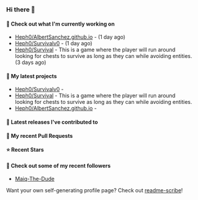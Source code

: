 ### Hi there 👋

#### 👷 Check out what I'm currently working on

- [Heph0/AlbertSanchez.github.io](https://github.com/Heph0/AlbertSanchez.github.io) -  (1 day ago)
- [Heph0/Survivalv0](https://github.com/Heph0/Survivalv0) -  (1 day ago)
- [Heph0/Survival](https://github.com/Heph0/Survival) - This is a game where the player will run around looking for chests to survive as long as they can while avoiding entities.  (3 days ago)

#### 🌱 My latest projects

- [Heph0/Survivalv0](https://github.com/Heph0/Survivalv0) - 
- [Heph0/Survival](https://github.com/Heph0/Survival) - This is a game where the player will run around looking for chests to survive as long as they can while avoiding entities. 
- [Heph0/AlbertSanchez.github.io](https://github.com/Heph0/AlbertSanchez.github.io) - 

#### 🔭 Latest releases I've contributed to


#### 🔨 My recent Pull Requests


#### ⭐ Recent Stars


#### 👯 Check out some of my recent followers

- [Maiq-The-Dude](https://github.com/Maiq-The-Dude)

Want your own self-generating profile page? Check out [readme-scribe](https://github.com/muesli/readme-scribe)!

